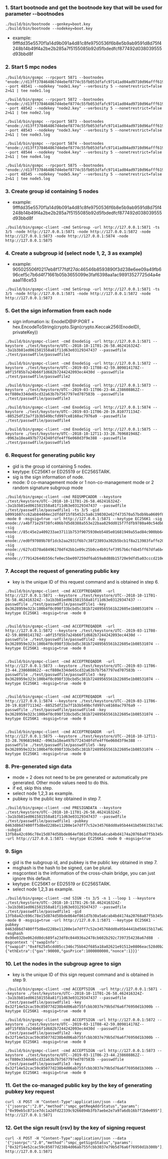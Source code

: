 ### 1. Start bootnode and get the bootnode key that will be used for parameter --bootnodes
```
./build/bin/bootnode --genkey=boot.key
./build/bin/bootnode --nodekey=boot.key
```
- example: 9fffdd35e5570f1a14d9b091a4d81c8fe9750536f6b8e5b9ab9591d8d75f4248b14b49f4a2be2b285a7f5155085b92d5fbdedfcf877492d038039555d93bbd8f

### 2. Start 5 mpc nodes
```
./build/bin/gsmpc --rpcport 5871 --bootnodes "enode://d13ff378464867d4ebef8774c55fb053dfafc97141ad04ad9710d96afff619ba9751c17444b416805cda8eb70f7e3bfd1f1eb1b65c7799a74b38e141c066ad65@127.0.0.1:4440" --port 48541 --nodekey "node1.key" --verbosity 5 --nonetrestrict=false 2>&1 | tee node1.log

./build/bin/gsmpc --rpcport 5872 --bootnodes "enode://d13ff378464867d4ebef8774c55fb053dfafc97141ad04ad9710d96afff619ba9751c17444b416805cda8eb70f7e3bfd1f1eb1b65c7799a74b38e141c066ad65@127.0.0.1:4440" --port 48542 --nodekey "node2.key" --verbosity 5 --nonetrestrict=false 2>&1 | tee node2.log

./build/bin/gsmpc --rpcport 5873 --bootnodes "enode://d13ff378464867d4ebef8774c55fb053dfafc97141ad04ad9710d96afff619ba9751c17444b416805cda8eb70f7e3bfd1f1eb1b65c7799a74b38e141c066ad65@127.0.0.1:4440" --port 48543 --nodekey "node3.key" --verbosity 5 --nonetrestrict=false 2>&1 | tee node3.log

./build/bin/gsmpc --rpcport 5874 --bootnodes "enode://d13ff378464867d4ebef8774c55fb053dfafc97141ad04ad9710d96afff619ba9751c17444b416805cda8eb70f7e3bfd1f1eb1b65c7799a74b38e141c066ad65@127.0.0.1:4440" --port 48544 --nodekey "node4.key" --verbosity 5 --nonetrestrict=false 2>&1 | tee node4.log

./build/bin/gsmpc --rpcport 5875 --bootnodes "enode://d13ff378464867d4ebef8774c55fb053dfafc97141ad04ad9710d96afff619ba9751c17444b416805cda8eb70f7e3bfd1f1eb1b65c7799a74b38e141c066ad65@127.0.0.1:4440" --port 48545 --nodekey "node5.key" --verbosity 5 --nonetrestrict=false 2>&1 | tee node5.log
```


### 3. Create group id containing 5 nodes
- example: 9fffdd35e5570f1a14d9b091a4d81c8fe9750536f6b8e5b9ab9591d8d75f4248b14b49f4a2be2b285a7f5155085b92d5fbdedfcf877492d038039555d93bbd8f
```
./build/bin/gsmpc-client -cmd SetGroup -url http://127.0.0.1:5871 -ts 3/5 -node http://127.0.0.1:5871 -node http://127.0.0.1:5872 -node http://127.0.0.1:5873 -node http://127.0.0.1:5874 -node http://127.0.0.1:5875
```

### 4. Create a subgroup id (select node 1, 2, 3 as example)
- example: 905025506f0217eb8f177fdf27dc46546b8593890f3d238e6ee09a49fb696cef5c7b6d4f71661b05b3655099e3faf6398aa1ac98913527725d4a4eaaa118ce53
```
./build/bin/gsmpc-client -cmd SetGroup -url http://127.0.0.1:5871 -ts 3/5 -node http://127.0.0.1:5871 -node http://127.0.0.1:5872 -node http://127.0.0.1:5873
```

### 5. Get the sign information from each node
- sign infomation is: EnodeID@IP:PORT + hex.EncodeToString(crypto.Sign(crypto.Keccak256(EnodeID), privateKey))
```
./build/bin/gsmpc-client -cmd EnodeSig -url http://127.0.0.1:5871 --keystore ./test/keystore/UTC--2018-10-11T01-26-58.462416324Z--3a1b3b81ed061581558a81f11d63e03129347437 --passwdfile ./test/passwdfile/passwdfile1

./build/bin/gsmpc-client -cmd EnodeSig -url http://127.0.0.1:5872 --keystore ./test/keystore/UTC--2019-03-11T08-42-59.809814178Z--a0f15f85b7a24b66f1d682b7244242093ec4430d --passwdfile ./test/passwdfile/passwdfile2

./build/bin/gsmpc-client -cmd EnodeSig -url http://127.0.0.1:5873 --keystore ./test/keystore/UTC--2019-03-11T06-23-44.238608862Z--ecf880e334de65cd32a63b7b7567797ed707583b --passwdfile ./test/passwdfile/passwdfile3

./build/bin/gsmpc-client -cmd EnodeSig -url http://127.0.0.1:5874 --keystore ./test/keystore/UTC--2019-03-11T06-20-19.810771134Z--88525df23a7f1b3b549bcfd997ce8160ac7976a9 --passwdfile ./test/passwdfile/passwdfile4

./build/bin/gsmpc-client -cmd EnodeSig -url http://127.0.0.1:5875 --keystore ./test/keystore/UTC--2018-10-12T11-33-28.769681948Z--0963a18ea497b7724340fdfe4ff6e060d3f9e388 --passwdfile ./test/passwdfile/passwdfile5
```

### 6. Request for generating public key
- gid is the group id containing 5 nodes.
- keytype: EC256K1 or ED25519 or EC256STARK.
- sig is the sign information of node.
- mode: 0 co-management mode or 1 non-co-management mode or 2 random signature subgroup mode 
```
./build/bin/gsmpc-client -cmd REQSMPCADDR --keystore ./test/keystore/UTC--2018-10-11T01-26-58.462416324Z--3a1b3b81ed061581558a81f11d63e03129347437 --passwdfile ./test/passwdfile/passwdfile1 -ts 3/5 -gid b0991607cc62ab84404ec2dfddf15f85452c5a8c190302e62f473570a57bdb9ba0609f84e60eb5b13046080bcb45f0003743f2f2807efd1bc53073649b1d79d3 -mode 0 -msgsig=true -url http://127.0.0.1:5871 --keytype EC256K1 -sig enode://a4bf71e29738fc406b7d5d8388a553e22baa829dd015f7fdfb9780a40c54db0381eba6857467d32bb3b30cb3609217b50a80664946538711b87c66f77ef90d8c@127.0.0.1:485410x860376ed6b8349caee05bbedd3488b2a088c9915723b3976f9421c5ba8cd8b610eec375b8b9525caa512b174fbc6becbb0f98e1420d45f8b651712b461c8d39e01 -sig enode://85c45e2a409233ae37111b753f9075930eb5485e01681949a55ad84c900bb64506fa31493fa6081698c28179c9c444febf287d9433a6552a7daed96eb8197343@127.0.0.1:485420xe55cd49480b67cfd24488c680052b4526a18e9e655243d478ef40a1b0387d94747432ddef86d09d43f63d9774a91de2c6791992f24aca6fc517f8060bbf3285301 -sig enode://ed0f97089b78f1dcb2aa2931f6b7c38f23893a302b5bcb1f8a213983faffe20b1a6bd2f61ba330f5c2ffb3165078a3616be765de456a7e5f1a6171dd66cc3e67@127.0.0.1:485430x8fad9149a2041a6f31d38874488860d5d01e4ee03f502f2673174461817448e43599e4f38ed0e183cd7e4e2e837b42ff5e7197f74037902f0eb9337535861a3000 -sig enode://627cd370a68496170df42bb1e09c25b0ce4b91fef3957b6cf4b45ff67dfa6b4de0666292d36be67b4dae75a86dfff542110525e12a01e7db4994ddb3be963eab@127.0.0.1:485440x46c3de20c67fb1b69a1c456612c94d38bac1f222c1747cdfc57e07431454757b03c7b82fbd0234a5699979b9f1426ab31024f094f36fdd181fd8cf31e4df36c400 -sig enode://779142644b556cfe0ec5be097259df6ab59a8d88b15720e9dfd5a03cccd210e59614c91db0013250179a1377430480d80730d1000b7f172ca6c9d1f7765d1609@127.0.0.1:485450x9a3c8c403a008bd9ff4878c8b6416243e22cd2d2e0bc854849218293c59d313b5edbbe34004049d0a8b04790c6a7fc468b35aedc92b61c5624d44361dfe152d901
```

### 7. Accept the request of generating public key
- key is the unique ID of this request command and is obtained in step 6.
```
./build/bin/gsmpc-client -cmd ACCEPTREQADDR  -url http://127.0.0.1:5871 --keystore ./test/keystore/UTC--2018-10-11T01-26-58.462416324Z--3a1b3b81ed061581558a81f11d63e03129347437 --passwdfile ./test/passwdfile/passwdfile1 -key 0x3628959e323c100b4f0c098f33bcbd5c381b72489565561b22605e1b08531074 --keytype EC256K1 -msgsig=true -mode 0


./build/bin/gsmpc-client -cmd ACCEPTREQADDR  -url http://127.0.0.1:5872 --keystore ./test/keystore/UTC--2019-03-11T08-42-59.809814178Z--a0f15f85b7a24b66f1d682b7244242093ec4430d --passwdfile ./test/passwdfile/passwdfile2 -key 0x3628959e323c100b4f0c098f33bcbd5c381b72489565561b22605e1b08531074 --keytype EC256K1 -msgsig=true -mode 0


./build/bin/gsmpc-client -cmd ACCEPTREQADDR  -url http://127.0.0.1:5873 --keystore ./test/keystore/UTC--2019-03-11T06-23-44.238608862Z--ecf880e334de65cd32a63b7b7567797ed707583b --passwdfile ./test/passwdfile/passwdfile3 -key 0x3628959e323c100b4f0c098f33bcbd5c381b72489565561b22605e1b08531074 --keytype EC256K1 -msgsig=true -mode 0


./build/bin/gsmpc-client -cmd ACCEPTREQADDR  -url http://127.0.0.1:5874 --keystore ./test/keystore/UTC--2019-03-11T06-20-19.810771134Z--88525df23a7f1b3b549bcfd997ce8160ac7976a9 --passwdfile ./test/passwdfile/passwdfile4 -key 0x3628959e323c100b4f0c098f33bcbd5c381b72489565561b22605e1b08531074 --keytype EC256K1 -msgsig=true -mode 0


./build/bin/gsmpc-client -cmd ACCEPTREQADDR  -url http://127.0.0.1:5875 --keystore ./test/keystore/UTC--2018-10-12T11-33-28.769681948Z--0963a18ea497b7724340fdfe4ff6e060d3f9e388 --passwdfile ./test/passwdfile/passwdfile5 -key 0x3628959e323c100b4f0c098f33bcbd5c381b72489565561b22605e1b08531074 --keytype EC256K1 -msgsig=true -mode 0
```

### 8. Pre-generated sign data
- mode = 2 does not need to be pre generated or automatically pre generated. Other mode values need to do this.
- if ed, skip this step.
- select node 1,2,3 as example.
-  pubkey is the public key obtained in step 7.
```
./build/bin/gsmpc-client -cmd PRESIGNDATA --keystore ./test/keystore/UTC--2018-10-11T01-26-58.462416324Z--3a1b3b81ed061581558a81f11d63e03129347437 --passwdfile ./test/passwdfile/passwdfile1 -pubkey 0463d86d7400ff5d8ed228be11200e1e7dff7c52e345768dd0a95b4441bd56615b17a621e8ac2d1cbadee08423f7e50d93569c98c9175982114ec6ac91759af6ae -subgid 13fb8a42c696c78e15d874d58bde864ef861d7b30a5a6cab4bd4174a20768a87f5b345c2c86f646224a663dfa6ca6127ce911481ccf37ee7765afd8e335c832c -url http://127.0.0.1:5871 --keytype EC256K1 -mode 0 -msgsig=true
```

### 9. Sign
- gid is the subgroup id, and pubkey is the public key obtained in step 7.
- msghash is the hash to be signed, can be plural.
- msgcontext is the information of the cross-chain bridge, you can just ignore this default.
- keytype: EC256K1 or ED25519 or EC256STARK.
- select node 1,2,3 as example.
```
./build/bin/gsmpc-client -cmd SIGN -ts 3/5 -n 1 --loop 1 --keystore ./test/keystore/UTC--2018-10-11T01-26-58.462416324Z--3a1b3b81ed061581558a81f11d63e03129347437 --passwdfile ./test/passwdfile/passwdfile1 -gid 13fb8a42c696c78e15d874d58bde864ef861d7b30a5a6cab4bd4174a20768a87f5b345c2c86f646224a663dfa6ca6127ce911481ccf37ee7765afd8e335c832c -mode 0 -msgsig=true -url http://127.0.0.1:5871 --keytype EC256K1 -pubkey 0463d86d7400ff5d8ed228be11200e1e7dff7c52e345768dd0a95b4441bd56615b17a621e8ac2d1cbadee08423f7e50d93569c98c9175982114ec6ac91759af6ae -msghash 0x90e032be062dd0dc689fa23df8c044936a2478cb602b292c7397354238a67d88  -msgcontext '{"swapInfo":{"swapid":"0x4f62545cdd05cc346c75bb42f685a18a02621e91512e0806eac528d0b2f6aa5f","swaptype":1,"bind":"0x0520e8e5e08169c4dbc1580dc9bf56638532773a","identifier":"ssUSDT2FSN"},"extra":{"ethExtra":{"gas":90000,"gasPrice":1000000000,"nonce":1}}}'
```

### 10. Let the nodes in the subgroup agree to sign
- key is the unique ID of this sign request command and is obtained in step 9.
```
./build/bin/gsmpc-client -cmd ACCEPTSIGN  -url http://127.0.0.1:5871 --keystore ./test/keystore/UTC--2018-10-11T01-26-58.462416324Z--3a1b3b81ed061581558a81f11d63e03129347437 --passwdfile ./test/passwdfile/passwdfile1 -key 0x32f14e52cac59c85077d238b4d06ab755fcbb3037e79b5d76a6f76950d1b300b --keytype EC256K1 -msgsig=true -mode 0

./build/bin/gsmpc-client -cmd ACCEPTSIGN -url http://127.0.0.1:5872 --keystore ./test/keystore/UTC--2019-03-11T08-42-59.809814178Z--a0f15f85b7a24b66f1d682b7244242093ec4430d --passwdfile ./test/passwdfile/passwdfile2 -key 0x32f14e52cac59c85077d238b4d06ab755fcbb3037e79b5d76a6f76950d1b300b --keytype EC256K1 -msgsig=true -mode 0

./build/bin/gsmpc-client -cmd ACCEPTSIGN -url http://127.0.0.1:5873 --keystore ./test/keystore/UTC--2019-03-11T06-23-44.238608862Z--ecf880e334de65cd32a63b7b7567797ed707583b --passwdfile ./test/passwdfile/passwdfile3 -key 0x32f14e52cac59c85077d238b4d06ab755fcbb3037e79b5d76a6f76950d1b300b --keytype EC256K1 -msgsig=true -mode 0
```

### 11. Get the co-managed public key by the key of generating pubkey key request
```
curl -X POST -H "Content-Type":application/json --data '{"jsonrpc":"2.0","method":"smpc_getReqAddrStatus","params":["0x99eb5c871ce7dc1a2dfd22339c9266894b3fb7aebe2e7a97a6db16b7f2b0e095"],"id":67}' http://127.0.0.1:5871
```

### 12. Get the sign result (rsv) by the key of signing request
```
curl -X POST -H "Content-Type":application/json --data '{"jsonrpc":"2.0","method":"smpc_getSignStatus","params":["0x32f14e52cac59c85077d238b4d06ab755fcbb3037e79b5d76a6f76950d1b300b"],"id":67}' http://127.0.0.1:5871
```
